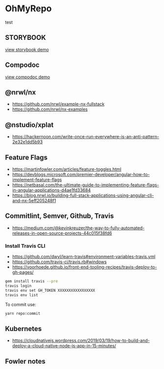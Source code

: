 # OhMyRepo
test
## STORYBOOK

[view storybook demo](https://steflen.github.io/oh-my-repo/docs/index.html)

## Compodoc

[view compodoc demo](https://steflen.github.io/oh-my-repo/storybook/index.html)

## @nrwl/nx

- <https://github.com/nrwl/example-nx-fullstack>
- <https://github.com/nrwl/nx-examples>

## @nstudio/xplat

- <https://hackernoon.com/write-once-run-everywhere-is-an-anti-pattern-2e32e1dd5b93>

## Feature Flags

- <https://martinfowler.com/articles/feature-toggles.html>
- <https://devblogs.microsoft.com/premier-developer/angular-how-to-implement-feature-flags>
- <https://netbasal.com/the-ultimate-guide-to-implementing-feature-flags-in-angular-applications-d4ae1fd33684>
- <https://blog.nrwl.io/building-full-stack-applications-using-angular-cli-and-nx-5eff205248f1>

## Commitlint, Semver, Github, Travis

- <https://medium.com/@kevinkreuzer/the-way-to-fully-automated-releases-in-open-source-projects-44c015f38fd6>

### Install Travis CLI

- <https://github.com/dwyl/learn-travis#environment-variables-travis.yml>
- <https://github.com/travis-ci/travis.rb#windows>
- <https://voorhoede.github.io/front-end-tooling-recipes/travis-deploy-to-gh-pages/>

```sh
gem install travis --pre
travis login
travis env set GH_TOKEN XXXXXXXXXXXXXXXXX
travis env list
```

To commit use:

```sh
yarn repo:commit
```

## Kubernetes

- <https://cloudnativejs.wordpress.com/2019/03/19/how-to-build-and-deploy-a-cloud-native-node-js-app-in-15-minutes/>

## Fowler notes
